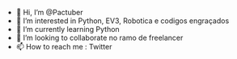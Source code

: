 - 👋 Hi, I’m @Pactuber
- 👀 I’m interested in  Python, EV3, Robotica e  codigos engraçados
- 🌱 I’m currently learning  Python
- 💞️ I’m looking to collaborate  no ramo de freelancer
- 📫 How to reach me : Twitter

<!---
Pactuber/Pactuber is a ✨ special ✨ repository because its `README.md` (this file) appears on your GitHub profile.
You can click the Preview link to take a look at your changes.
--->

